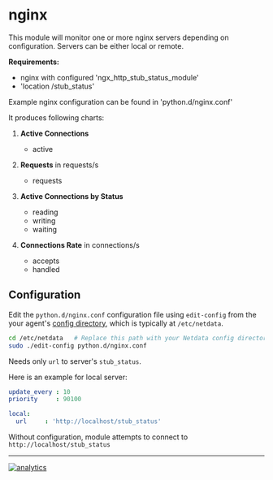 # nginx

This module will monitor one or more nginx servers depending on configuration. Servers can be either local or remote.

**Requirements:**

-   nginx with configured 'ngx_http_stub_status_module'
-   'location /stub_status'

Example nginx configuration can be found in 'python.d/nginx.conf'

It produces following charts:

1.  **Active Connections**

    -   active

2.  **Requests** in requests/s

    -   requests

3.  **Active Connections by Status**

    -   reading
    -   writing
    -   waiting

4.  **Connections Rate** in connections/s

    -   accepts
    -   handled

## Configuration

Edit the `python.d/nginx.conf` configuration file using `edit-config` from the your agent's [config
directory](../../../docs/step-by-step/step-04.md#find-your-netdataconf-file), which is typically at `/etc/netdata`.

```bash
cd /etc/netdata   # Replace this path with your Netdata config directory, if different
sudo ./edit-config python.d/nginx.conf
```

Needs only `url` to server's `stub_status`.

Here is an example for local server:

```yaml
update_every : 10
priority     : 90100

local:
  url     : 'http://localhost/stub_status'
```

Without configuration, module attempts to connect to `http://localhost/stub_status`

---

[![analytics](https://www.google-analytics.com/collect?v=1&aip=1&t=pageview&_s=1&ds=github&dr=https%3A%2F%2Fgithub.com%2Fnetdata%2Fnetdata&dl=https%3A%2F%2Fmy-netdata.io%2Fgithub%2Fcollectors%2Fpython.d.plugin%2Fnginx%2FREADME&_u=MAC~&cid=5792dfd7-8dc4-476b-af31-da2fdb9f93d2&tid=UA-64295674-3)](<>)
